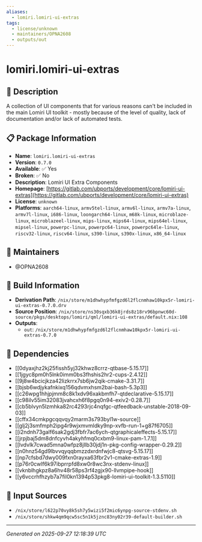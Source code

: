 ```yaml
---
aliases:
  - lomiri.lomiri-ui-extras
tags:
  - license/unknown
  - maintainers/OPNA2608
  - outputs/out
---
```


# lomiri.lomiri-ui-extras

## 📝 Description

A collection of UI components that for various reasons can't be included in
the main Lomiri UI toolkit - mostly because of the level of quality, lack of
documentation and/or lack of automated tests.


## 📋 Package Information

- **Name**: `lomiri.lomiri-ui-extras`
- **Version**: `0.7.0`
- **Available**: ✅ Yes
- **Broken**: ✅ No
- **Description**: Lomiri UI Extra Components
- **Homepage**: [https://gitlab.com/ubports/development/core/lomiri-ui-extras](https://gitlab.com/ubports/development/core/lomiri-ui-extras)
- **License**: `unknown`
- **Platforms**: `aarch64-linux`, `armv5tel-linux`, `armv6l-linux`, `armv7a-linux`, `armv7l-linux`, `i686-linux`, `loongarch64-linux`, `m68k-linux`, `microblaze-linux`, `microblazeel-linux`, `mips-linux`, `mips64-linux`, `mips64el-linux`, `mipsel-linux`, `powerpc-linux`, `powerpc64-linux`, `powerpc64le-linux`, `riscv32-linux`, `riscv64-linux`, `s390-linux`, `s390x-linux`, `x86_64-linux`
## 👥 Maintainers

- @OPNA2608


## 🔧 Build Information

- **Derivation Path**: `/nix/store/m1dhwhypfmfgzd6l2flcnmhaw10kpx5r-lomiri-ui-extras-0.7.0.drv`
- **Source Position**: `/nix/store/ns30sqxb36k8jrds8z18rv96bpnwc60d-source/pkgs/desktops/lomiri/qml/lomiri-ui-extras/default.nix:108`
- **Outputs**:
  - `out`:  `/nix/store/m1dhwhypfmfgzd6l2flcnmhaw10kpx5r-lomiri-ui-extras-0.7.0`

## 🔗 Dependencies

- [[0dyaxjhz2kj25fissh5yj32khwz8crrz-qtbase-5.15.17]]
- [[1jgyc8pm0h5lnk0imm0bs3fhshis2hr2-cups-2.4.12]]
- [[9j8w4bcicjkza42lizkrrx7sb6jw2qik-cmake-3.31.7]]
- [[bjsb6wdjykafnkixq156qdvmxhsm2bai-bash-5.3p3]]
- [[c26wpg1hhjpjmm8c8k1xdv96xakbmfh7-qtdeclarative-5.15.17]]
- [[c98ilv55im32083jvahcxh6f8pgq0n94-exiv2-0.28.7]]
- [[cb5blvyn5lzmhka82rc4293rjc4nqfgc-qtfeedback-unstable-2018-09-03]]
- [[cffx34cmkpgcqqvqy2marm3s793byl1w-source]]
- [[glj2j3smfmph2ipg4r9wjxmvmldky9np-xvfb-run-1+g87f6705]]
- [[i2ndnh73galf6sak2gdj3fbfr7ac6ych-qtgraphicaleffects-5.15.17]]
- [[jrpjbaj5dm8dnfcyvh4akyhfmq0cxbm9-linux-pam-1.7.1]]
- [[lvdvlk7cwad5mna0wfpz8jllb30jdj1n-pkg-config-wrapper-0.29.2]]
- [[n0hnz54gd9lbvvqyqqbmzzdxrdnfwjc8-qtsvg-5.15.17]]
- [[np7cfsbd7dwy009fxn0rayxa63fbr2v1-cmake-extras-1.9]]
- [[p76r0cwlf6k97ibprrpfd8xw0r8wc3nx-stdenv-linux]]
- [[vknblhgkpz8a6hv48r58ps3rf4zgjx90-llvmpipe-hook]]
- [[y6vccrhfhzyb7a7fil0kn1394p53pkg8-lomiri-ui-toolkit-1.3.5110]]

## 📁 Input Sources

- `/nix/store/l622p70vy8k5sh7y5wizi5f2mic6ynpg-source-stdenv.sh`
- `/nix/store/shkw4qm9qcw5sc5n1k5jznc83ny02r39-default-builder.sh`

---
*Generated on 2025-09-27 12:18:39 UTC*
